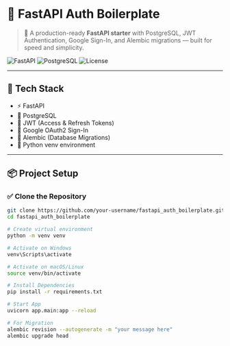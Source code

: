# 🚀 FastAPI Auth Boilerplate

> 🔐 A production-ready **FastAPI starter** with PostgreSQL, JWT Authentication, Google Sign-In, and Alembic migrations — built for speed and simplicity.

![FastAPI](https://img.shields.io/badge/FastAPI-⚡-brightgreen?style=flat-square&logo=fastapi)
![PostgreSQL](https://img.shields.io/badge/PostgreSQL-🗃️-blue?style=flat-square&logo=postgresql)
![License](https://img.shields.io/badge/License-MIT-purple?style=flat-square)

---

## 🔧 Tech Stack

- ⚡ FastAPI
- 🐘 PostgreSQL
- 🔐 JWT (Access & Refresh Tokens)
- 🔑 Google OAuth2 Sign-In
- 🔄 Alembic (Database Migrations)
- 🐍 Python venv environment

---

## 📦 Project Setup

### ✅ Clone the Repository

```bash
git clone https://github.com/your-username/fastapi_auth_boilerplate.git
cd fastapi_auth_boilerplate

# Create virtual environment
python -m venv venv

# Activate on Windows
venv\Scripts\activate

# Activate on macOS/Linux
source venv/bin/activate

# Install Dependencies
pip install -r requirements.txt

# Start App
uvicorn app.main:app --reload

# For Migration 
alembic revision --autogenerate -m "your message here"
alembic upgrade head

